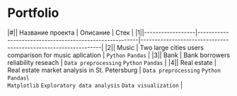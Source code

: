 # Portfolio

|#|| Название проекта | Описание                                                | Стек                                                           |
|1||------------------|---------------------------------------------------------|----------------------------------------------------------------|
|2|| Music            | Two large cities users comparison for music aplication  | `Python` `Pandas`                                              |
|3|| Bank             | Bank borrowers reliability reseach                      | `Data preprocessing` `Python` `Pandas`                         |
|4|| Real estate      | Real estate market analysis in St. Petersburg           | `Data preprocessing` `Python` `Pandas`\  
                                                                                  `Matplotlib` `Exploratory data analysis` `Data visualization`  |
